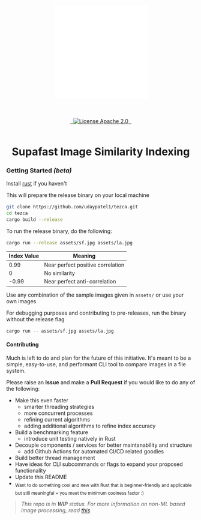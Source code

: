 <br />
<br />
<p align="center">
  <a href="">
    <picture>
       <source media="(prefers-color-scheme: dark)" srcset="assets/tezca_light.svg">
      <source media="(prefers-color-scheme: light)" srcset="assets/tezca_dark.svg">
    <img alt="Trezca Logo" src="assets/tezca_light.svg" height="250"/>
    </picture>
  </a>
</p>
<div align="center">
<br />
<br />
<div align="center">
  <a href="">
    <img alt="" src="https://img.shields.io/badge/any_text-you_like-green">
  </a>
  <a href="">
    <img alt="" src="https://img.shields.io/badge/any_text-you_like-red" height="20" width="auto">
  </a>
  <a href="">
    <img alt="License Apache 2.0" src="https://img.shields.io/badge/license-Apache 2.0-blue.svg?style=flat&color=3b82f6&labelColor=334155 " height="20" width="auto">
  </a>
  <a href="">
    <img src="https://img.shields.io/badge/any_text-you_like-purple" alt="" />
  </a>
  <a href="">
    <img src="https://img.shields.io/badge/any_text-you_like-yellow" alt="" />
  </a>
</div>

<br />
<h1 align="center">Supafast Image Similarity Indexing</h1>
</div>

### Getting Started *(beta)*

Install [rust](https://www.rust-lang.org/tools/install) if you haven't

This will prepare the release binary on your local machine

```bash
git clone https://github.com/udaypatel1/tezca.git
cd tezca
cargo build --release
```

To run the release binary, do the following:

```bash
cargo run --release assets/sf.jpg assets/la.jpg
```

| Index Value   | Meaning                          |
|---------------|----------------------------------|
| 0.99          | Near perfect positive correlation|
| 0             | No similarity                    |
| -0.99         | Near perfect anti-correlation    |

Use any combination of the sample images given in `assets/` or use your own images

For debugging purposes and contributing to pre-releases, run the binary without the release flag

```bash
cargo run -- assets/sf.jpg assets/la.jpg
```
#### Contributing

Much is left to do and plan for the future of this initiative. It's meant to be a simple, easy-to-use, and performant CLI tool to compare images in a file system.

Please raise an **Issue** and make a **Pull Request** if you would like to do any of the following:

* Make this even faster
  - smarter threading strategies
  - more concurrent processes
  - refining current algorithms
  - adding additional algorithms to refine index accuracy
* Build a benchmarking feature
  - introduce unit testing natively in Rust
* Decouple components / services for better maintanability and structure
  - add Github Actions for automated CI/CD related goodies
* Build better thread management
* Have ideas for CLI subcommands or flags to expand your proposed functionality
* Update this README
* <sub>Want to do something cool and new with Rust that is beginner-friendly and applicable but still meaningful + you meet the minimum coolness factor :)</sub>

> *This repo is in **WIP** status. For more information on non-ML based image processing, read [this](https://en.wikipedia.org/wiki/Structural_similarity_index_measure)*
